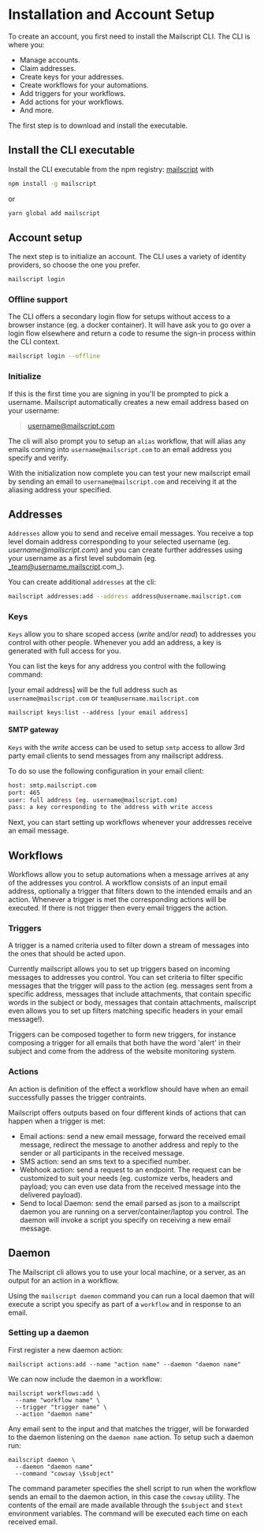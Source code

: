 # Installation and Account Setup

To create an account, you first need to install the Mailscript CLI. The CLI is where you:

- Manage accounts.
- Claim addresses.
- Create keys for your addresses.
- Create workflows for your automations.
- Add triggers for your workflows.
- Add actions for your workflows.
- And more.

The first step is to download and install the executable.

## Install the CLI executable

Install the CLI executable from the npm registry: [mailscript](https://www.npmjs.com/package/mailscript) with

```sh
npm install -g mailscript
```

or

```sh
yarn global add mailscript
```

## Account setup

The next step is to initialize an account. The CLI uses a variety of identity providers, so choose the one you prefer.

```sh
mailscript login
```

### Offline support

The CLI offers a secondary login flow for setups without access to a browser instance (eg. a docker container). It will have ask you to go over a login flow elsewhere and return a code to resume the sign-in process within the CLI context.

```sh
mailscript login --offline
```

### Initialize


If this is the first time you are signing in you'll be prompted to pick a username. Mailscript automatically creates a new email address based on your username:

> username@mailscript.com

The cli will also prompt you to setup an `alias` workflow, that will alias any emails coming into `username@mailscript.com` to an email address you specify and verify.

With the initialization now complete you can test your new mailscript email by sending
an email to `username@mailscript.com` and receiving it at the aliasing address your specified.

## Addresses

`Addresses` allow you to send and receive email messages. You receive a top level domain address corresponding to your selected username (eg. _username@mailscript.com_) and you can create further addresses using your username as a first level subdomain (eg. _team@username.mailscript.com_).

You can create additional `addresses` at the cli:

```sh
mailscript addresses:add --address address@username.mailscript.com
```

### Keys

`Keys` allow you to share scoped access (_write_ and/or _read_) to addresses you control with other people. Whenever you add an address, a key is generated with full access for you.

You can list the keys for any address you control with the following command:

[your email address] will be the full address such as `username@mailscript.com` or `team@username.mailscript.com`

```
mailscript keys:list --address [your email address]
```

#### SMTP gateway

`Keys` with the _write_ access can be used to setup `smtp` access to allow 3rd party email clients to send messages from any mailscript address.

To do so use the following configuration in your email client:

```sh
host: smtp.mailscript.com
port: 465
user: full address (eg. username@mailscript.com)
pass: a key corresponding to the address with write access
```

Next, you can start setting up workflows whenever your addresses receive an email message.

## Workflows

Workflows allow you to setup automations when a message arrives at any of the addresses you control. A workflow consists of an input email address, optionally a trigger that filters down to the intended emails and an action. Whenever a trigger is met the corresponding actions will be executed. If there is not trigger then every email triggers the action.

### Triggers

A trigger is a named criteria used to filter down a stream of messages into the ones that should be acted upon.

Currently mailscript allows you to set up triggers based on incoming messages to addresses you control. You can set criteria to filter specific messages that the trigger will pass to the action (eg. messages sent from a specific address, messages that include attachments, that contain specific words in the subject or body, messages that contain attachments, mailscript even allows you to set up filters matching specific headers in your email message!).

Triggers can be composed together to form new triggers, for instance composing a trigger for all emails that both have the word 'alert' in their subject and come from the address of the website monitoring system.

### Actions

An action is definition of the effect a workflow should have when an email successfully passes the trigger contraints.

Mailscript offers outputs based on four different kinds of actions that can happen when a trigger is met:

- Email actions: send a new email message, forward the received email message, redirect the message to another address and reply to the sender or all participants in the received message.
- SMS action: send an sms text to a specified number.
- Webhook action: send a request to an endpoint. The request can be customized to suit your needs (eg. customize verbs, headers and payload; you can even use data from the received message into the delivered payload).
- Send to local Daemon: send the email parsed as json to a mailscript daemon you are running on a server/container/laptop you control. The daemon will invoke a script you specify on receiving a new email message.

## Daemon

The Mailscript cli allows you to use your local machine, or a server, as an output for an action in a workflow.

Using the `mailscript daemon` command you can run a local daemon that will execute a script you specify as part of a `workflow` and in response to an email.

### Setting up a daemon

First register a new daemon action:

```shell
mailscript actions:add --name "action name" --daemon "daemon name"
```

We can now include the daemon in a workflow:

```shell
mailscript workflows:add \
  --name "workflow name" \
  --trigger "trigger name" \
  --action "daemon name"
```

Any email sent to the input and that matches the trigger, will be forwarded to the daemon listening on the `daemon name` action. To setup such a daemon run:

```shell
mailscript daemon \
  --daemon "daemon name"
  --command "cowsay \$subject"
```

The command parameter specifies the shell script to run when the workflow sends an email to the daemon action, in this case the `cowsay` utility. The contents of the email are made available through the `$subject` and `$text` environment variables. The command will be executed each time on each received email.